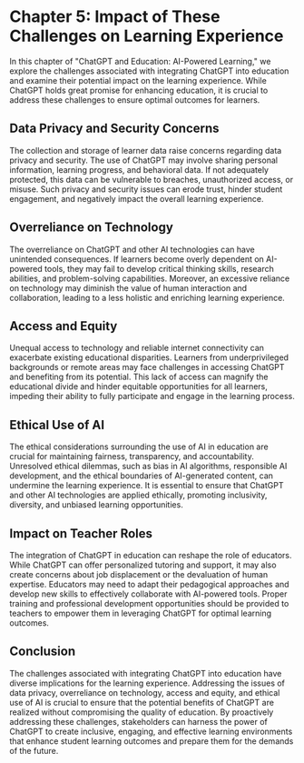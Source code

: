 Chapter 5: Impact of These Challenges on Learning Experience
============================================================

In this chapter of "ChatGPT and Education: AI-Powered Learning," we explore the challenges associated with integrating ChatGPT into education and examine their potential impact on the learning experience. While ChatGPT holds great promise for enhancing education, it is crucial to address these challenges to ensure optimal outcomes for learners.

Data Privacy and Security Concerns
----------------------------------

The collection and storage of learner data raise concerns regarding data privacy and security. The use of ChatGPT may involve sharing personal information, learning progress, and behavioral data. If not adequately protected, this data can be vulnerable to breaches, unauthorized access, or misuse. Such privacy and security issues can erode trust, hinder student engagement, and negatively impact the overall learning experience.

Overreliance on Technology
--------------------------

The overreliance on ChatGPT and other AI technologies can have unintended consequences. If learners become overly dependent on AI-powered tools, they may fail to develop critical thinking skills, research abilities, and problem-solving capabilities. Moreover, an excessive reliance on technology may diminish the value of human interaction and collaboration, leading to a less holistic and enriching learning experience.

Access and Equity
-----------------

Unequal access to technology and reliable internet connectivity can exacerbate existing educational disparities. Learners from underprivileged backgrounds or remote areas may face challenges in accessing ChatGPT and benefiting from its potential. This lack of access can magnify the educational divide and hinder equitable opportunities for all learners, impeding their ability to fully participate and engage in the learning process.

Ethical Use of AI
-----------------

The ethical considerations surrounding the use of AI in education are crucial for maintaining fairness, transparency, and accountability. Unresolved ethical dilemmas, such as bias in AI algorithms, responsible AI development, and the ethical boundaries of AI-generated content, can undermine the learning experience. It is essential to ensure that ChatGPT and other AI technologies are applied ethically, promoting inclusivity, diversity, and unbiased learning opportunities.

Impact on Teacher Roles
-----------------------

The integration of ChatGPT in education can reshape the role of educators. While ChatGPT can offer personalized tutoring and support, it may also create concerns about job displacement or the devaluation of human expertise. Educators may need to adapt their pedagogical approaches and develop new skills to effectively collaborate with AI-powered tools. Proper training and professional development opportunities should be provided to teachers to empower them in leveraging ChatGPT for optimal learning outcomes.

Conclusion
----------

The challenges associated with integrating ChatGPT into education have diverse implications for the learning experience. Addressing the issues of data privacy, overreliance on technology, access and equity, and ethical use of AI is crucial to ensure that the potential benefits of ChatGPT are realized without compromising the quality of education. By proactively addressing these challenges, stakeholders can harness the power of ChatGPT to create inclusive, engaging, and effective learning environments that enhance student learning outcomes and prepare them for the demands of the future.
